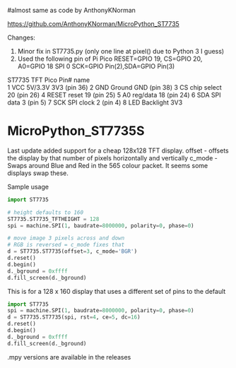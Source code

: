 #almost same as code by AnthonyKNorman

https://github.com/AnthonyKNorman/MicroPython_ST7735

Changes:
1) Minor fix in ST7735.py (only one line at pixel() due to Python 3 I guess)
2) Used the following pin of Pi Pico
RESET=GPIO 19, CS=GPIO 20, A0=GPIO 18
SPI 0 SCK=GPIO Pin(2),SDA=GPIO Pin(3)

ST7735 TFT			Pico
Pin#	name				
1	VCC	5V/3.3V		3V3	(pin 36)
2	GND	Ground		GND	(pin 38)
3	CS	chip select	20	(pin 26)
4	RESET	reset		19	(pin 25)
5	A0	reg/data	18	(pin 24)
6	SDA	SPI data	3	(pin 5)
7	SCK	SPI clock	2	(pin 4)
8	LED	Backlight	3V3


# MicroPython_ST7735S

Last update added support for a cheap 128x128 TFT display.
offset - offsets the display by that number of pixels horizontally and vertically
c_mode - Swaps around Blue and Red in the 565 colour packet. It seems some displays swap these.

Sample usage
```python
import ST7735

# height defaults to 160
ST7735.ST7735_TFTHEIGHT = 128
spi = machine.SPI(1, baudrate=8000000, polarity=0, phase=0)

# move image 3 pixels across and down
# RGB is reversed = c_mode fixes that
d = ST7735.ST7735(offset=3, c_mode='BGR')
d.reset()
d.begin()
d._bground = 0xffff
d.fill_screen(d._bground)
```

This is for a 128 x 160 display that uses a different set of pins to the default
```python
import ST7735
spi = machine.SPI(1, baudrate=8000000, polarity=0, phase=0)
d = ST7735.ST7735(spi, rst=4, ce=5, dc=16)
d.reset()
d.begin()
d._bground = 0xffff
d.fill_screen(d._bground)
```

.mpy versions are available in the releases
